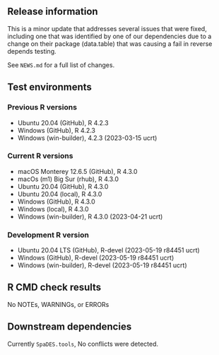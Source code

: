## Release information

This is a minor update that addresses several issues that were fixed, including one that was identified by one of our dependencies due to a change on their package (data.table) that was causing a fail in reverse depends testing. 

See `NEWS.md` for a full list of changes.

## Test environments

### Previous R versions
* Ubuntu 20.04                 (GitHub), R 4.2.3
* Windows                      (GitHub), R 4.2.3
* Windows                 (win-builder), 4.2.3 (2023-03-15 ucrt)

### Current R versions
* macOS Monterey 12.6.5        (GitHub), R 4.3.0
* macOs (m1) Big Sur             (rhub), R 4.3.0
* Ubuntu 20.04                 (GitHub), R 4.3.0
* Ubuntu 20.04                  (local), R 4.3.0
* Windows                      (GitHub), R 4.3.0
* Windows                       (local), R 4.3.0
* Windows                 (win-builder), R 4.3.0 (2023-04-21 ucrt)

### Development R version
* Ubuntu 20.04 LTS             (GitHub), R-devel (2023-05-19 r84451 ucrt)
* Windows                      (GitHub), R-devel (2023-05-19 r84451 ucrt)
* Windows                 (win-builder), R-devel (2023-05-19 r84451 ucrt)

## R CMD check results

No NOTEs, WARNINGs, or ERRORs

## Downstream dependencies

Currently `SpaDES.tools`, No conflicts were detected.
